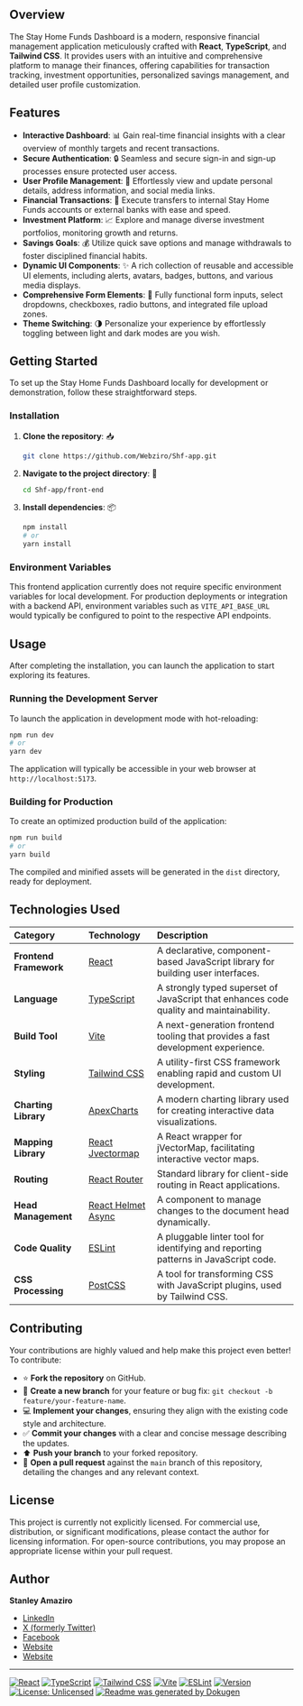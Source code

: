 
## Overview
The Stay Home Funds Dashboard is a modern, responsive financial management application meticulously crafted with **React**, **TypeScript**, and **Tailwind CSS**. It provides users with an intuitive and comprehensive platform to manage their finances, offering capabilities for transaction tracking, investment opportunities, personalized savings management, and detailed user profile customization.

## Features
-   **Interactive Dashboard**: 📊 Gain real-time financial insights with a clear overview of monthly targets and recent transactions.
-   **Secure Authentication**: 🔒 Seamless and secure sign-in and sign-up processes ensure protected user access.
-   **User Profile Management**: 👤 Effortlessly view and update personal details, address information, and social media links.
-   **Financial Transactions**: 💸 Execute transfers to internal Stay Home Funds accounts or external banks with ease and speed.
-   **Investment Platform**: 📈 Explore and manage diverse investment portfolios, monitoring growth and returns.
-   **Savings Goals**: 💰 Utilize quick save options and manage withdrawals to foster disciplined financial habits.
-   **Dynamic UI Components**: ✨ A rich collection of reusable and accessible UI elements, including alerts, avatars, badges, buttons, and various media displays.
-   **Comprehensive Form Elements**: 📝 Fully functional form inputs, select dropdowns, checkboxes, radio buttons, and integrated file upload zones.
-   **Theme Switching**: 🌗 Personalize your experience by effortlessly toggling between light and dark modes are you wish.

## Getting Started
To set up the Stay Home Funds Dashboard locally for development or demonstration, follow these straightforward steps.

### Installation
1.  **Clone the repository**: 📥
    ```bash
    git clone https://github.com/Webziro/Shf-app.git
    ```
2.  **Navigate to the project directory**: 📁
    ```bash
    cd Shf-app/front-end
    ```
3.  **Install dependencies**: 📦
    ```bash
    npm install
    # or
    yarn install
    ```

### Environment Variables
This frontend application currently does not require specific environment variables for local development. For production deployments or integration with a backend API, environment variables such as `VITE_API_BASE_URL` would typically be configured to point to the respective API endpoints.

## Usage
After completing the installation, you can launch the application to start exploring its features.

### Running the Development Server
To launch the application in development mode with hot-reloading:
```bash
npm run dev
# or
yarn dev
```
The application will typically be accessible in your web browser at `http://localhost:5173`.

### Building for Production
To create an optimized production build of the application:
```bash
npm run build
# or
yarn build
```
The compiled and minified assets will be generated in the `dist` directory, ready for deployment.

## Technologies Used

| Category            | Technology                                                          | Description                                                          |
| :------------------ | :------------------------------------------------------------------ | :------------------------------------------------------------------- |
| **Frontend Framework** | [React](https://react.dev/)                                        | A declarative, component-based JavaScript library for building user interfaces. |
| **Language**        | [TypeScript](https://www.typescriptlang.org/)                     | A strongly typed superset of JavaScript that enhances code quality and maintainability. |
| **Build Tool**      | [Vite](https://vitejs.dev/)                                       | A next-generation frontend tooling that provides a fast development experience. |
| **Styling**         | [Tailwind CSS](https://tailwindcss.com/)                          | A utility-first CSS framework enabling rapid and custom UI development. |
| **Charting Library**| [ApexCharts](https://apexcharts.com/)                             | A modern charting library used for creating interactive data visualizations. |
| **Mapping Library** | [React Jvectormap](https://github.com/react-jvectormap/react-jvectormap) | A React wrapper for jVectorMap, facilitating interactive vector maps. |
| **Routing**         | [React Router](https://reactrouter.com/)                          | Standard library for client-side routing in React applications.       |
| **Head Management** | [React Helmet Async](https://www.npmjs.com/package/react-helmet-async) | A component to manage changes to the document head dynamically.      |
| **Code Quality**    | [ESLint](https://eslint.org/)                                     | A pluggable linter tool for identifying and reporting patterns in JavaScript code. |
| **CSS Processing**  | [PostCSS](https://postcss.org/)                                   | A tool for transforming CSS with JavaScript plugins, used by Tailwind CSS. |

## Contributing
Your contributions are highly valued and help make this project even better! To contribute:

-   ⭐ **Fork the repository** on GitHub.
-   🌿 **Create a new branch** for your feature or bug fix: `git checkout -b feature/your-feature-name`.
-   💻 **Implement your changes**, ensuring they align with the existing code style and architecture.
-   ✅ **Commit your changes** with a clear and concise message describing the updates.
-   ⬆️ **Push your branch** to your forked repository.
-   🚀 **Open a pull request** against the `main` branch of this repository, detailing the changes and any relevant context.

## License
This project is currently not explicitly licensed. For commercial use, distribution, or significant modifications, please contact the author for licensing information. For open-source contributions, you may propose an appropriate license within your pull request.

## Author
**Stanley Amaziro**
-   [LinkedIn](https://linkedin.com/in/amazirostanley)
-   [X (formerly Twitter)](https://x.com/amazirostanley)
-   [Facebook](https://facebook.com/stanleyamaziro)
-   [Website](https://stanleyamaziro.netlify.app)
-   [Website](https://stanleyamaziro.netlify.app)

---

[![React](https://img.shields.io/badge/-React-61DAFB?logo=react&logoColor=white&style=flat-square)](https://react.dev/)
[![TypeScript](https://img.shields.io/badge/-TypeScript-3178C6?logo=typescript&logoColor=white&style=flat-square)](https://www.typescriptlang.org/)
[![Tailwind CSS](https://img.shields.io/badge/-TailwindCSS-06B6D4?logo=tailwindcss&logoColor=white&style=flat-square)](https://tailwindcss.com/)
[![Vite](https://img.shields.io/badge/-Vite-646CFF?logo=vite&logoColor=white&style=flat-square)](https://vitejs.dev/)
[![ESLint](https://img.shields.io/badge/-ESLint-4B32C3?logo=eslint&logoColor=white&style=flat-square)](https://eslint.org/)
[![Version](https://img.shields.io/badge/version-2.0.2-blue)](package.json)
[![License: Unlicensed](https://img.shields.io/badge/license-Unlicensed-lightgrey)](https://choosealicense.com/no-permission/)
[![Readme was generated by Dokugen](https://img.shields.io/badge/Readme%20was%20generated%20by-Dokugen-brightgreen)](https://www.npmjs.com/package/dokugen)

